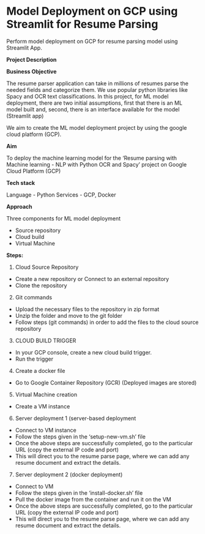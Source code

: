 # Model Deployment on GCP using Streamlit for Resume Parsing

Perform model deployment on GCP for resume parsing model using Streamlit App.

**Project Description**

**Business Objective**

The resume parser application can take in millions of resumes parse the needed fields and categorize them. We use popular python libraries like Spacy and OCR text classifications. In this project, for ML model deployment, there are two initial assumptions, first that there is an ML model built and, second, there is an interface available for the model (Streamlit app)

We aim to create the ML model deployment project by using the google cloud platform (GCP).

 

**Aim**

To deploy the machine learning model for the ‘Resume parsing with Machine learning - NLP with Python OCR and Spacy’ project on Google Cloud Platform (GCP)

 

**Tech stack**

Language - Python
Services - GCP, Docker
 

**Approach**

Three components for ML model deployment

* Source repository
* Cloud build
* Virtual Machine
 

**Steps:**

1. Cloud Source Repository
* Create a new repository or Connect to an external repository
* Clone the repository
2. Git commands
* Upload the necessary files to the repository in zip format
* Unzip the folder and move to the git folder
* Follow steps (git commands) in order to add the files to the cloud source repository
3. CLOUD BUILD TRIGGER
* In your GCP console, create a new cloud build trigger.
* Run the trigger
4. Create a docker file
* Go to Google Container Repository (GCR) (Deployed images are stored)
5. Virtual Machine creation
* Create a VM instance
6. Server deployment 1 (server-based deployment
* Connect to VM instance
* Follow the steps given in the ‘setup-new-vm.sh’ file
* Once the above steps are successfully completed, go to the particular URL (copy the external IP code and port)
* This will direct you to the resume parse page, where we can add any resume document and extract the details.
7. Server deployment 2 (docker deployment)
* Connect to VM
* Follow the steps given in the ‘install-docker.sh’ file
* Pull the docker image from the container and run it on the VM
* Once the above steps are successfully completed, go to the particular URL (copy the external IP code and port)
* This will direct you to the resume parse page, where we can add any resume document and extract the details.
